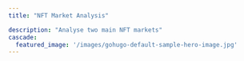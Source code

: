 ```yaml
---
title: "NFT Market Analysis"

description: "Analyse two main NFT markets"
cascade:
  featured_image: '/images/gohugo-default-sample-hero-image.jpg'
---
```




